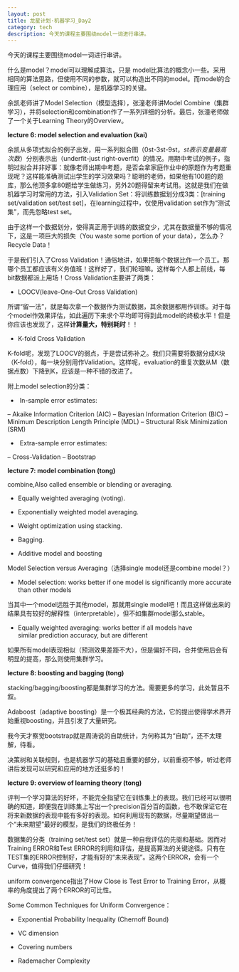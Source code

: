 ```yaml
---
layout: post
title: 龙星计划·机器学习_Day2
category: tech
description: 今天的课程主要围绕model一词进行串讲。
---
```

今天的课程主要围绕model一词进行串讲。

什么是model？model可以理解成算法，只是 model比算法的概念小一些。采用相同的算法思路，但使用不同的参数，就可以构造出不同的model。而model的合理应用（select or combine），是机器学习的关键。

余凯老师讲了Model Selection（模型选择），张潼老师讲Model Combine（集群学习），并将selection和combination作了一系列详细的分析。最后，张潼老师做了一个关于Learning Theory的Overview。

**lecture 6: model selection and evaluation (kai)**

余凯从多项式拟合的例子出发，用一系列拟合图（0st-3st-9st，_st表示变量最高次数_）分别表示出（underfit-just right-overfit）的情况。用期中考试的例子，指明过拟合并非好事：就像老师出期中考题，是否会拿家庭作业中的原题作为考题重现呢？这样能准确测试出学生的学习效果吗？聪明的老师，如果他有100题的题库，那么他顶多拿80题给学生做练习，另外20题得留来考试用。这就是我们在做机器学习时常用的方法，引入Validation Set：将训练数据划分成3类：[training set/validation set/test set]，在learning过程中，仅使用validation set作为“测试集”，而先忽略test set。

由于这样一个数据划分，使得真正用于训练的数据变少，尤其在数据量不够的情况下，这是一项巨大的损失（You waste some portion of your data），怎么办？Recycle Data！

于是我们引入了Cross Validation！通俗地讲，如果把每个数据比作一个员工。那哪个员工都应该有义务值班！这样好了，我们轮班嘛。这样每个人都上前线，每bit数据都派上用场！Cross Validation主要讲了两类：



	
  * LOOCV(leave-One-Out Cross Validation)




所谓“留一法”，就是每次拿一个数据作为测试数据，其余数据都用作训练。对于每个model作效果评估，如此遍历下来求个平均即可得到此model的终极水平！但是你应该也发现了，这样**计算量大，特别耗时**！！






	
  * K-fold Cross Validation




K-fold呢，发现了LOOCV的弱点，于是尝试弥补之。我们只需要将数据分成K块（K-fold），每一块分别用作Validation。这样呢，evaluation的重复次数从M（数据点数）下降到K，应该是一种不错的改进了。


附上model selection的分类：



	
  *  In-sample error estimates:




– Akaike Information Criterion (AIC)
– Bayesian Information Criterion (BIC)
– Minimum Description Length Principle (MDL)
– Structural Risk Minimization (SRM)






	
  *  Extra-sample error estimates:




– Cross-Validation
– Bootstrap


**lecture 7: model combination (tong)**

combine,Also called ensemble or blending or averaging.



	
  * Equally weighted averaging (voting).

	
  * Exponentially weighted model averaging.

	
  * Weight optimization using stacking.

	
  * Bagging.

	
  * Additive model and boosting


Model Selection versus Averaging（选择single model还是combine model？）

	
  * Model selection: works better if one model is significantly more accurate than other models




当其中一个model远胜于其他model，那就用single model吧！而且这样做出来的结果具有较好的解释性（interpretable），但不如集群model那么stable。






	
  * Equally weighted averaging: works better if all models have similar prediction accuracy, but are different




如果所有model表现相似（预测效果差距不大），但是偏好不同，合并使用后会有明显的提高，那么则使用集群学习。


**lecture 8: boosting and bagging (tong)**

stacking/bagging/boosting都是集群学习的方法。需要更多的学习，此处暂且不叙。

Adaboost（adaptive boosting）是一个极其经典的方法，它的提出使得学术界开始重视boosting，并且引发了大量研究。

我今天才察觉bootstrap就是周涛说的自助统计，为何称其为“自助”，还不太理解，待看。

决策树和关联规则，也是机器学习的基础且重要的部分，以前重视不够，听过老师讲后发现可以研究和应用的地方还挺多的！

**lecture 9: overview of learning theory (tong)**

评判一个学习算法的好坏，不能完全指望它在训练集上的表现。我们已经可以很明确的知道，即便我在训练集上写出一个precision百分百的函数，也不敢保证它在将来新数据的表现中能有多好的表现。如何利用现有的数据，尽量期望做出一个“未来期望”最好的模型，是我们的终极任务！

数据集的分类（training set/test set）就是一种自我评估的先驱和基础。因而对Training ERROR和Test ERROR的利用和评估，是提高算法的关键途径。只有在TEST集的ERROR控制好，才能有好的“未来表现”。这两个ERROR，会有一个Curve，值得我们仔细研究！

uniform convergence指出了How Close is Test Error to Training Error，从概率的角度提出了两个ERROR的可比性。

Some Common Techniques for Uniform Convergence：



	
  * Exponential Probability Inequality (Chernoff Bound)

	
  * VC dimension

	
  * Covering numbers

	
  * Rademacher Complexity


